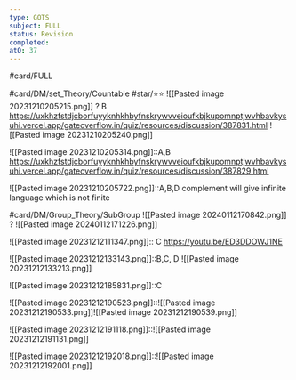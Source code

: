 ```yaml
---
type: GOTS
subject: FULL
status: Revision
completed: 
atQ: 37
---
```

#card/FULL 


#card/DM/set_Theory/Countable
#star/⭐⭐ 
![[Pasted image 20231210205215.png]]
?
B https://uxkhzfstdjcborfuyyknhkhbyfnskrywvveioufkbjkupomnptjwvhbavkysuhi.vercel.app/gateoverflow.in/quiz/resources/discussion/387831.html ![[Pasted image 20231210205240.png]]



![[Pasted image 20231210205314.png]]::A,B https://uxkhzfstdjcborfuyyknhkhbyfnskrywvveioufkbjkupomnptjwvhbavkysuhi.vercel.app/gateoverflow.in/quiz/resources/discussion/387829.html

![[Pasted image 20231210205722.png]]::A,B,D complement will give infinite language which is not finite <!--SR:!2024-01-17,2,150-->

#card/DM/Group_Theory/SubGroup
![[Pasted image 20240112170842.png]]
?
![[Pasted image 20240112171226.png]]



![[Pasted image 20231212111347.png]]:: C https://youtu.be/ED3DDOWJ1NE <!--SR:!2024-01-17,2,150-->

![[Pasted image 20231212133143.png]]::B,C, D ![[Pasted image 20231212133213.png]]



![[Pasted image 20231212185831.png]]::C

![[Pasted image 20231212190523.png]]::![[Pasted image 20231212190533.png]]![[Pasted image 20231212190539.png]]

![[Pasted image 20231212191118.png]]::![[Pasted image 20231212191131.png]]

![[Pasted image 20231212192018.png]]::![[Pasted image 20231212192001.png]]
